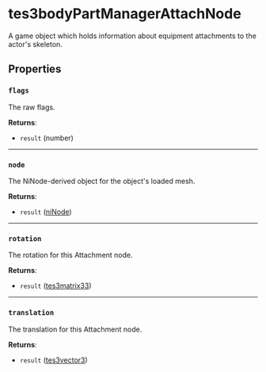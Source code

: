 # tes3bodyPartManagerAttachNode
<div class="search_terms" style="display: none">tes3bodypartmanagerattachnode, bodypartmanagerattachnode</div>

<!---
	This file is autogenerated. Do not edit this file manually. Your changes will be ignored.
	More information: https://github.com/MWSE/MWSE/tree/master/docs
-->

A game object which holds information about equipment attachments to the actor's skeleton.

## Properties

### `flags`
<div class="search_terms" style="display: none">flags</div>

The raw flags.

**Returns**:

* `result` (number)

***

### `node`
<div class="search_terms" style="display: none">node</div>

The NiNode-derived object for the object's loaded mesh.

**Returns**:

* `result` ([niNode](../types/niNode.md))

***

### `rotation`
<div class="search_terms" style="display: none">rotation</div>

The rotation for this Attachment node.

**Returns**:

* `result` ([tes3matrix33](../types/tes3matrix33.md))

***

### `translation`
<div class="search_terms" style="display: none">translation</div>

The translation for this Attachment node.

**Returns**:

* `result` ([tes3vector3](../types/tes3vector3.md))

